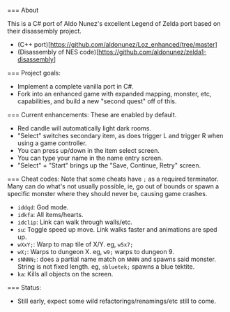 === About

This is a C# port of Aldo Nunez's excellent Legend of Zelda port based on their disassembly project.
- (C++ port)[https://github.com/aldonunez/Loz_enhanced/tree/master]
- (Disassembly of NES code)[https://github.com/aldonunez/zelda1-disassembly]

=== Project goals:
- Implement a complete vanilla port in C#.
- Fork into an enhanced game with expanded mapping, monster, etc, capabilities, and build a new "second quest" off of this.

=== Current enhancements:
These are enabled by default.

- Red candle will automatically light dark rooms.
- "Select" switches secondary item, as does trigger L and trigger R when using a game controller.
- You can press up/down in the item select screen.
- You can type your name in the name entry screen.
- "Select" + "Start" brings up the "Save, Continue, Retry" screen.

=== Cheat codes:
Note that some cheats have `;` as a required terminator. Many can do what's not usually possible, ie, go out of bounds or spawn a specific monster where they should never be, causing game crashes.

- `iddqd`: God mode.
- `idkfa`: All items/hearts.
- `idclip`: Link can walk through walls/etc.
- `su`: Toggle speed up move. Link walks faster and animations are sped up.
- `wXxY;`: Warp to map tile of X/Y. eg, `w5x7;`
- `wX;`: Warps to dungeon X. eg, `w9;` warps to dungeon 9.
- `sNNNN;`: does a partial name match on `NNNN` and spawns said monster. String is not fixed length. eg, `sbluetek;` spawns a blue tektite.
- `ka`: Kills all objects on the screen.

=== Status:

- Still early, expect some wild refactorings/renamings/etc still to come.
